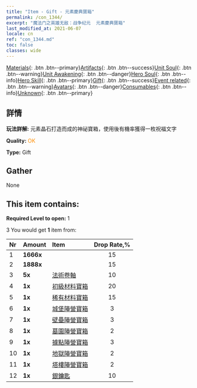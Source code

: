 ```yaml
---
title: "Item - Gift - 元素慶典寶箱"
permalink: /con_1344/
excerpt: "魔法门之英雄无敌：战争纪元  元素慶典寶箱"
last_modified_at: 2021-06-07
locale: cn
ref: "con_1344.md"
toc: false
classes: wide
---
```

 [Materials](/ItemsCN/){: .btn .btn--primary}[Artifacts](/ItemsCN/Artifacts/){: .btn .btn--success}[Unit Soul](/ItemsCN/UnitSoul/){: .btn .btn--warning}[Unit Awakening](/ItemsCN/UnitAwakening/){: .btn .btn--danger}[Hero Soul](/ItemsCN/HeroSoul/){: .btn .btn--info}[Hero Skill](/ItemsCN/HeroSkill/){: .btn .btn--primary}[Gift](/ItemsCN/Gift/){: .btn .btn--success}[Event related](/ItemsCN/Events/){: .btn .btn--warning}[Avatars](/ItemsCN/Avatars/){: .btn .btn--danger}[Consumables](/ItemsCN/Consumables/){: .btn .btn--info}[Unknown](/ItemsCN/Unknown/){: .btn .btn--primary}

## 詳情
 **玩法詳解:** 元素晶石打造而成的神祕寶箱，使用後有機率獲得一枚祝福文字

 **Quality:** <span style="color: #FF8C00">OK</span>

 **Type:** Gift

## Gather

  None

## This item contains:

 **Required Level to open:** 1

 3 You would get **1** item  from:

  | Nr | Amount |     Item    | Drop Rate,% |
  |:---|:-------|:------------|:---------:|
  | 1 |  **1666x** | <i class="fas fa-coins"/> | 15 | 
  | 2 |  **1888x** | <i class="fas fa-coins"/> | 15 | 
  | 3 |  **5x** | [法術卷軸](/cn/Items/con_694/) | 10 | 
  | 4 |  **1x** | [初級材料寶箱](/cn/Items/con_756/) | 20 | 
  | 5 |  **1x** | [稀有材料寶箱](/cn/Items/con_757/) | 15 | 
  | 6 |  **1x** | [城堡陣營寶箱](/cn/Items/con_1269/) | 3 | 
  | 7 |  **1x** | [壁壘陣營寶箱](/cn/Items/con_1270/) | 3 | 
  | 8 |  **1x** | [墓園陣營寶箱](/cn/Items/con_1271/) | 2 | 
  | 9 |  **1x** | [據點陣營寶箱](/cn/Items/con_1272/) | 3 | 
  | 10 |  **1x** | [地獄陣營寶箱](/cn/Items/con_1273/) | 2 | 
  | 11 |  **1x** | [塔樓陣營寶箱](/cn/Items/con_1274/) | 2 | 
  | 12 |  **1x** | [銀鑰匙](/cn/Items/con_693/) | 10 | 
